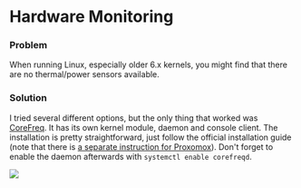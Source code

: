 # Hardware Monitoring

### Problem
When running Linux, especially older 6.x kernels, you might find that there are no thermal/power sensors available.

### Solution
I tried several different options, but the only thing that worked was [CoreFreq](https://github.com/cyring/CoreFreq). It has its own kernel module, daemon and console client. The installation is pretty straightforward, just follow the official installation guide (note that there is [a separate instruction for Proxomox](https://github.com/cyring/CoreFreq?tab=readme-ov-file#proxmox)). Don't forget to enable the daemon afterwards with `systemctl enable corefreqd`.

![](./corefreq-sensors.png)
